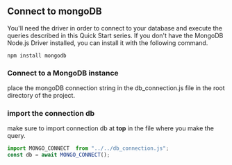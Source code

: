 ## Connect to mongoDB

You'll need the driver in order to connect to your database and execute the queries described in this Quick Start series.
If you don't have the MongoDB Node.js Driver installed, you can install it with the following command.

`npm install mongodb`

### Connect to a MongoDB instance
place the mongoDB connection string in the db_connection.js file in the root directory of the project.

### import the connection db
make sure to import connection db at **top** in the file where you make the query.
```javascript
import MONGO_CONNECT  from "../../db_connection.js";
const db = await MONGO_CONNECT();
```
